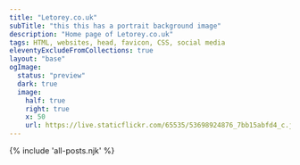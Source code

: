 ```yaml
---
title: "Letorey.co.uk"
subTitle: "this this has a portrait background image"
description: "Home page of Letorey.co.uk"
tags: HTML, websites, head, favicon, CSS, social media
eleventyExcludeFromCollections: true
layout: "base"
ogImage:
  status: "preview"
  dark: true
  image:
    half: true
    right: true
    x: 50
    url: https://live.staticflickr.com/65535/53698924876_7bb15abfd4_c.jpg
---
```


{% include 'all-posts.njk' %}
